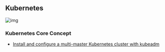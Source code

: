 ## Kubernetes
![img](https://raw.githubusercontent.com/apurvabhandari/kubernetes/master/kubernets-logo.png) <br>

### Kubernetes Core Concept
- [Install and configure a multi-master Kubernetes cluster with kubeadm](./Install-and-configure-a-multi-master-Kubernetes-cluster-with-kubeadm.md)
